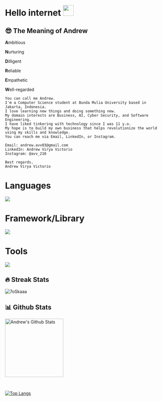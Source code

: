 <h1>Hello internet <img src="https://media.giphy.com/media/hvRJCLFzcasrR4ia7z/giphy.gif" width="35"></h1>

## 😎 The Meaning of Andrew

<p><b>A</b>mbitious</p>
<p><b>N</b>urturing</p>
<p><b>D</b>illigent</p>
<p><b>R</b>eliable</p>
<p><b>E</b>mpathetic</p>
<p><b>W</b>ell-regarded</p>

```
You can call me Andrew.
I'm a Computer Science student at Bunda Mulia University based in Jakarta, Indonesia.
I love learning new things and doing something new.
My domain interests are Business, AI, Cyber Security, and Software Engineering.
I have liked tinkering with technology since I was 11 y.o.
My hope is to build my own business that helps revolutionize the world using my skills and knowledge.
You can reach me via Email, LinkedIn, or Instagram.

Email: andrew.avv03@gmail.com
LinkedIn: Andrew Virya Victorio
Instagram: @avv_210

Best regards,
Andrew Virya Victorio
```

<!-- <p align="center">
  <a href="https://github.com/DenverCoder1/readme-typing-svg"><img src="https://readme-typing-svg.herokuapp.com?lines=Computer+Science+Student;Always%20learning%20new%20things&center=true&width=500&height=50"></a>
</p>

## My Motto: Service to others is the rent you pay for your room in heaven 

## 🔥 Streak Stats
<p align="center"><img src="https://github-readme-streak-stats.herokuapp.com/?user=AlphaByte-RedTeam&theme=algolia" alt="7oSkaaa" /></p>

## 📊 Github Stats
<p align="center">
<a href="https://github.com/anuraghazra/github-readme-stats"><img alt="Andrew's Github Stats" src="https://github-readme-stats.vercel.app/api?username=AlphaByte-RedTeam&show_icons=true&count_private=true&theme=algolia" height="192px"/></a>
<br/>
&nbsp;
<img src="https://github-readme-stats.vercel.app/api/top-langs?username=AlphaByte-RedTeam&langs_count=10&show_icons=true&locale=en&layout=compact&theme=algolia" alt="7oSkaaa" height="192px"/>
<br>
<b>Note:</b> Top languages is only a metric of the languages my public code consists of and doesn't reflect experience or skill level.

<summary><b>⚡ Recent GitHub Activity</b></summary>
<br/>
<a href="https://github.com/AlphaByte-RedTeam"><img alt="Andrew's Activity Graph" src="https://activity-graph.herokuapp.com/graph?username=AlphaByte-RedTeam&custom_title=Andrew's%20Contribution%20Graph&theme=react-dark" /></a>
<br/>

![visitors](https://visitor-badge.glitch.me/badge?page_id=aveenain.visitor-badge)

</br>
 -->

# Languages
<a href="https://skillicons.dev">
  <img src="https://skillicons.dev/icons?i=js,ts,python,rust,dart,go" />
</a>

# Framework/Library
<a href="https://skillicons.dev">
  <img src="https://skillicons.dev/icons?i=react,vue,svelte,nextjs,nuxtjs,nodejs,flutter,tensorflow,pytorch,fastapi,jest" />
</a>

# Tools
<a href="https://skillicons.dev">
  <img src="https://skillicons.dev/icons?i=vscode,aws,gcp,firebase,git,github,webflow,vercel,supabase,postman,docker,kubernetes,graphql,apollo" />
</a>

## 🔥 Streak Stats
<img src="https://github-readme-streak-stats.herokuapp.com/?user=AlphaByte-RedTeam&theme=algolia" alt="7oSkaaa" />

## 📊 Github Stats
<a href="https://github.com/anuraghazra/github-readme-stats"><img alt="Andrew's Github Stats" src="https://github-readme-stats.vercel.app/api?username=AlphaByte-RedTeam&show_icons=true&count_private=true&theme=algolia" height="192px"/></a>

<br/>

<!-- [![Anurag's GitHub stats](https://github-readme-stats.vercel.app/api?username=jc-wu1&count_private=true)](https://github.com/anuraghazra/github-readme-stats)\ -->
[![Top Langs](https://github-readme-stats.vercel.app/api/top-langs/?username=jc-wu1&hide_progress=true)](https://github.com/anuraghazra/github-readme-stats)
